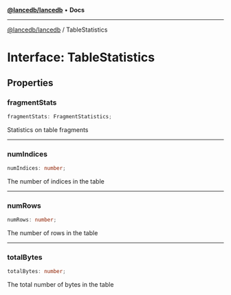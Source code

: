 [**@lancedb/lancedb**](../README.md) • **Docs**

***

[@lancedb/lancedb](../globals.md) / TableStatistics

# Interface: TableStatistics

## Properties

### fragmentStats

```ts
fragmentStats: FragmentStatistics;
```

Statistics on table fragments

***

### numIndices

```ts
numIndices: number;
```

The number of indices in the table

***

### numRows

```ts
numRows: number;
```

The number of rows in the table

***

### totalBytes

```ts
totalBytes: number;
```

The total number of bytes in the table
